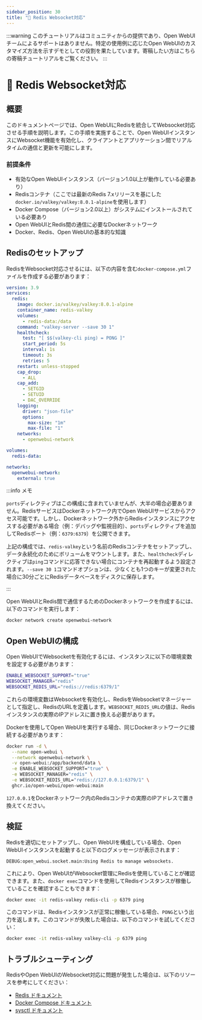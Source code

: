 ```yaml
---
sidebar_position: 30
title: "🔗 Redis Websocket対応"
---
```


:::warning
このチュートリアルはコミュニティからの提供であり、Open WebUIチームによるサポートはありません。特定の使用例に応じたOpen WebUIのカスタマイズ方法を示すデモとしての役割を果たしています。寄稿したい方はこちらの寄稿チュートリアルをご覧ください。
:::

# 🔗 Redis Websocket対応

## 概要

このドキュメントページでは、Open WebUIにRedisを統合してWebsocket対応させる手順を説明します。この手順を実施することで、Open WebUIインスタンスにWebsocket機能を有効化し、クライアントとアプリケーション間でリアルタイムの通信と更新を可能にします。

### 前提条件

* 有効なOpen WebUIインスタンス（バージョン1.0以上が動作している必要あり）
* Redisコンテナ（ここでは最新のRedis 7.xリリースを基にした`docker.io/valkey/valkey:8.0.1-alpine`を使用します）
* Docker Compose（バージョン2.0以上）がシステムにインストールされている必要あり
* Open WebUIとRedis間の通信に必要なDockerネットワーク
* Docker、Redis、Open WebUIの基本的な知識

## Redisのセットアップ

RedisをWebsocket対応させるには、以下の内容を含む`docker-compose.yml`ファイルを作成する必要があります：

```yml
version: 3.9
services:
  redis:
    image: docker.io/valkey/valkey:8.0.1-alpine
    container_name: redis-valkey
    volumes:
      - redis-data:/data
    command: "valkey-server --save 30 1"
    healthcheck:
      test: "[ $$(valkey-cli ping) = PONG ]"
      start_period: 5s
      interval: 1s
      timeout: 3s
      retries: 5
    restart: unless-stopped
    cap_drop:
      - ALL
    cap_add:
      - SETGID
      - SETUID
      - DAC_OVERRIDE
    logging:
      driver: "json-file"
      options:
        max-size: "1m"
        max-file: "1"
    networks:
      - openwebui-network

volumes:
  redis-data:

networks:
  openwebui-network:
    external: true
```

:::info メモ

`ports`ディレクティブはこの構成に含まれていませんが、大半の場合必要ありません。RedisサービスはDockerネットワーク内でOpen WebUIサービスからアクセス可能です。しかし、Dockerネットワーク外からRedisインスタンスにアクセスする必要がある場合（例：デバッグや監視目的）、`ports`ディレクティブを追加してRedisポート（例：`6379:6379`）を公開できます。

上記の構成では、`redis-valkey`という名前のRedisコンテナをセットアップし、データ永続化のためにボリュームをマウントします。また、`healthcheck`ディレクティブは`ping`コマンドに応答できない場合にコンテナを再起動するよう設定されます。`--save 30 1`コマンドオプションは、少なくとも1つのキーが変更された場合に30分ごとにRedisデータベースをディスクに保存します。

:::

Open WebUIとRedis間で通信するためのDockerネットワークを作成するには、以下のコマンドを実行します：

```bash
docker network create openwebui-network
```

## Open WebUIの構成

Open WebUIでWebsocketを有効化するには、インスタンスに以下の環境変数を設定する必要があります：

```bash
ENABLE_WEBSOCKET_SUPPORT="true"
WEBSOCKET_MANAGER="redis"
WEBSOCKET_REDIS_URL="redis://redis:6379/1"
```

これらの環境変数はWebsocketを有効化し、RedisをWebsocketマネージャーとして指定し、RedisのURLを定義します。`WEBSOCKET_REDIS_URL`の値は、Redisインスタンスの実際のIPアドレスに置き換える必要があります。

Dockerを使用してOpen WebUIを実行する場合、同じDockerネットワークに接続する必要があります：

```bash
docker run -d \
  --name open-webui \
  --network openwebui-network \
  -v open-webui:/app/backend/data \
  -e ENABLE_WEBSOCKET_SUPPORT="true" \
  -e WEBSOCKET_MANAGER="redis" \
  -e WEBSOCKET_REDIS_URL="redis://127.0.0.1:6379/1" \
  ghcr.io/open-webui/open-webui:main
```

`127.0.0.1`をDockerネットワーク内のRedisコンテナの実際のIPアドレスで置き換えてください。

## 検証

Redisを適切にセットアップし、Open WebUIを構成している場合、Open WebUIインスタンスを起動すると以下のログメッセージが表示されます：

`DEBUG:open_webui.socket.main:Using Redis to manage websockets.`

これにより、Open WebUIがWebsocket管理にRedisを使用していることが確認できます。また、`docker exec`コマンドを使用してRedisインスタンスが稼働していることを確認することもできます：

```bash
docker exec -it redis-valkey redis-cli -p 6379 ping
```

このコマンドは、Redisインスタンスが正常に稼働している場合、`PONG`という出力を返します。このコマンドが失敗した場合は、以下のコマンドを試してください：

```bash
docker exec -it redis-valkey valkey-cli -p 6379 ping
```

## トラブルシューティング

RedisやOpen WebUIのWebsocket対応に問題が発生した場合は、以下のリソースを参考にしてください：

* [Redis ドキュメント](https://redis.io/docs)
* [Docker Compose ドキュメント](https://docs.docker.com/compose/overview/)
* [sysctl ドキュメント](https://man7.org/linux/man-pages/man8/sysctl.8.html)
